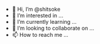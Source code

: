 - 👋 Hi, I’m @shitsoke
- 👀 I’m interested in ...
- 🌱 I’m currently learning ...
- 💞️ I’m looking to collaborate on ...
- 📫 How to reach me ...

<!---
shitsoke/shitsoke is a ✨ special ✨ repository because its `README.md` (this file) appears on your GitHub profile.
You can click the Preview link to take a look at your changes.
--->
